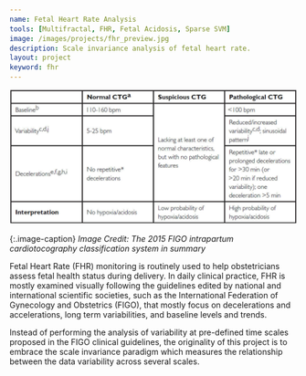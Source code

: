 ```yaml
---
name: Fetal Heart Rate Analysis
tools: [Multifractal, FHR, Fetal Acidosis, Sparse SVM]
image: /images/projects/fhr_preview.jpg
description: Scale invariance analysis of fetal heart rate.
layout: project
keyword: fhr
---
```



![preview](/images/projects/fhr_figoTable.jpg)

{:.image-caption}
*Image Credit: The 2015 FIGO intrapartum cardiotocography classification system in summary*


Fetal Heart Rate (FHR) monitoring is routinely used to help obstetricians assess fetal health status during delivery. In daily clinical practice, FHR is mostly examined visually following the guidelines edited by national and international scientific societies, such as the International Federation of Gynecology and Obstetrics (FIGO), that mostly focus on decelerations and accelerations, long term variabilities, and baseline levels and trends.


Instead of performing the analysis of variability at pre-defined time
scales proposed in the FIGO clinical guidelines, the originality of this project is to embrace the scale invariance paradigm which measures the relationship between the data variability across several scales.